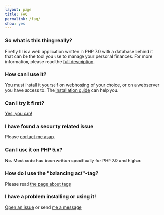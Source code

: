 ```yaml
---
layout: page
title: FAQ
permalink: /faq/
show: yes
---
```


### So what is this thing really?

Firefly III is a web application written in PHP 7.0 with a database behind it that can be the tool you use to manage your personal finances. For more information, please read the [full description](/description/).

### How can I use it?

You must install it yourself on webhosting of your choice, or on a webserver you have access to. The [installation guide](/installation-guide/) can help you.

### Can I try it first?

[Yes, you can!](https://firefly-iii.nder.be/)

### I have found a security related issue

Please [contact me asap](/reporting-bugs-and-security-issues/).

### Can I use it on PHP 5.x?

No. Most code has been written specifically for PHP 7.0 and higher.

### How do I use the "balancing act"-tag?

Please read [the page about tags](/tags/)

### I have a problem installing or using it!

[Open an issue](https://github.com/firefly-iii/firefly-iii/issues/new) or send [me a message](mailto:thegrumpydictator@gmail.com).